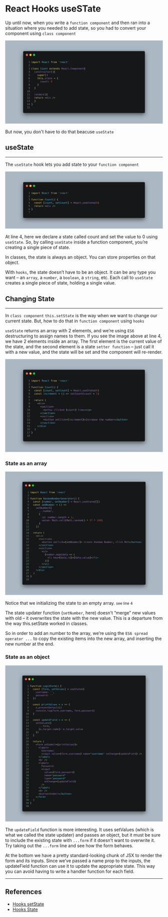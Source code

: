 # React Hooks useSTate

Up until now, when you write a `function component` and then ran into a situation where you needed to add state, so you had to convert your component using `class component`

![Class Component](images/class-component.png)

But now, you don't have to do that beacuse `useState`

## useState

---

The `useState` hook lets you add state to your `function component`

![useState](images/useState.png)

At line 4, here we declare a state called count and set the value to 0 using `useState`.
So, by calling `useState` inside a function component, you’re creating a single piece of state.

In classes, the state is always an object. You can store properties on that object.

With `hooks`, the state doesn’t have to be an object. It can be any type you want – an `array`, a `number`, a `boolean`, a `string`, etc. Each call to `useState` creates a single piece of state, holding a single value.

## Changing State

---

In `class component` `this.setState` is the way when we want to change our current state. But, how to do that in `function component` using `hooks`

`useState` returns an array with 2 elements, and we’re using `ES6` destructuring to assign names to them.
If you see the image above at line 4, we have 2 elements inside an array.
The first element is the current value of the state, and the second element is a state `setter function` – just call it with a new value, and the state will be set and the component will re-render.

![setState](images/setState.png)

### State as an array

![setState](images/setState-array.png)

Notice that we initializing the state to an empty array. <small>see line 4</small>

The state updater function (`setNumber`, here) doesn’t “merge” new values with old – it overwrites the state with the new value. This is a departure from the way this.setState worked in classes.

So in order to add an number to the array, we’re using the `ES6 spread operator ...` to copy the existing items into the new array, and inserting the new number at the end.

### State as an object

![setState](images/setState-object.png)


The `updateField` function is more interesting. It uses setValues (which is what we called the state updater) and passes an object, but it must be sure to include the existing state with `...form` if it doesn’t want to overwrite it. Try taking out the `...form` line and see how the form behaves.

At the bottom we have a pretty standard-looking chunk of JSX to render the form and its inputs. Since we’ve passed a name prop to the inputs, the updateField function can use it to update the appropriate state. This way you can avoid having to write a handler function for each field.

---

## References

- [Hooks setState](https://daveceddia.com/usestate-hook-examples/)
- [Hooks State](https://reactjs.org/docs/hooks-state.html)
